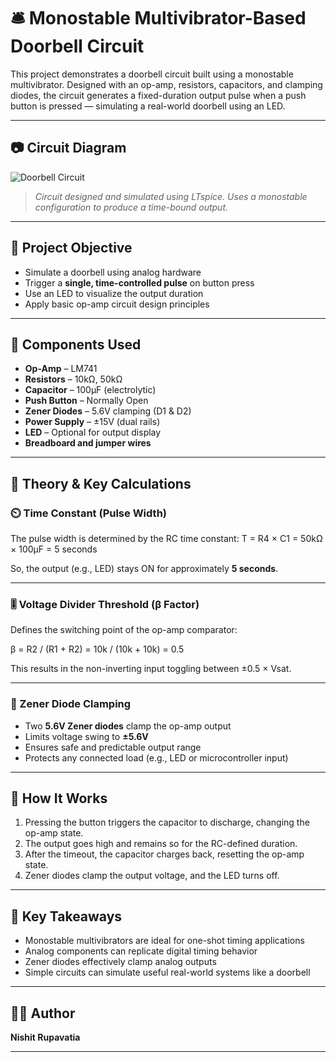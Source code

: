# 🛎️ Monostable Multivibrator-Based Doorbell Circuit

This project demonstrates a doorbell circuit built using a monostable multivibrator. Designed with an op-amp, resistors, capacitors, and clamping diodes, the circuit generates a fixed-duration output pulse when a push button is pressed — simulating a real-world doorbell using an LED.

---

## 📷 Circuit Diagram

![Doorbell Circuit](images/doorbell_circuit.jpg)

> _Circuit designed and simulated using LTspice. Uses a monostable configuration to produce a time-bound output._

---

## 🎯 Project Objective

- Simulate a doorbell using analog hardware  
- Trigger a **single, time-controlled pulse** on button press  
- Use an LED to visualize the output duration  
- Apply basic op-amp circuit design principles

---

## 🔧 Components Used

- **Op-Amp** – LM741  
- **Resistors** – 10kΩ, 50kΩ  
- **Capacitor** – 100μF (electrolytic)  
- **Push Button** – Normally Open  
- **Zener Diodes** – 5.6V clamping (D1 & D2)  
- **Power Supply** – ±15V (dual rails)  
- **LED** – Optional for output display  
- **Breadboard and jumper wires**

---

## 🧠 Theory & Key Calculations

### ⏲️ Time Constant (Pulse Width)

The pulse width is determined by the RC time constant:
T = R4 × C1
= 50kΩ × 100μF
= 5 seconds


So, the output (e.g., LED) stays ON for approximately **5 seconds**.

---

### 🎚️ Voltage Divider Threshold (β Factor)

Defines the switching point of the op-amp comparator:

β = R2 / (R1 + R2)
= 10k / (10k + 10k)
= 0.5



This results in the non-inverting input toggling between ±0.5 × Vsat.

---

### 🔋 Zener Diode Clamping

- Two **5.6V Zener diodes** clamp the op-amp output  
- Limits voltage swing to **±5.6V**  
- Ensures safe and predictable output range  
- Protects any connected load (e.g., LED or microcontroller input)

---

## 🔬 How It Works

1. Pressing the button triggers the capacitor to discharge, changing the op-amp state.  
2. The output goes high and remains so for the RC-defined duration.  
3. After the timeout, the capacitor charges back, resetting the op-amp state.  
4. Zener diodes clamp the output voltage, and the LED turns off.

---

## 🚀 Key Takeaways

- Monostable multivibrators are ideal for one-shot timing applications  
- Analog components can replicate digital timing behavior  
- Zener diodes effectively clamp analog outputs  
- Simple circuits can simulate useful real-world systems like a doorbell

---

## 👨‍🔧 Author

**Nishit Rupavatia**

---




